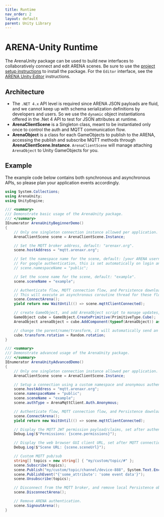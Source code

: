 ```yaml
---
title: Runtime
nav_order: 2
layout: default
parent: Unity Library
---
```


# ARENA-Unity Runtime
The ArenaUnity package can be used to build new interfaces to collaboratively connect and edit ARENA scenes. Be sure to use the [project setup instructions](/content/unity) to install the package. For the `Editor` interface, see the [ARENA Unity Editor](/content/unity/editor) instructions.

## Architecture
- The `.NET 4.x` API level is required since ARENA JSON payloads are fluid, and we cannot keep up with schema serialization definitions by developers and users. So we use the `dynamic` object instantiations offered in the .Net 4 API to test for JSON attributes at runtime.
- **ArenaClientScene** is a Singleton class, meant to be instantiated only once to control the auth and MQTT communication flow.
- **ArenaObject** is a class for each GameObjects to publish to the ARENA, accessing the publish and subscribe MQTT methods through **ArenaClientScene.Instance**. `ArenaClientScene` will manage attaching `ArenaObject` to Unity GameObjects for you.

## Example
The example code below contains both synchronous and asynchronous APIs, so please plan your application events accordingly.

```csharp
using System.Collections;
using ArenaUnity;
using UnityEngine;

/// <summary>
/// Demonstrate basic usage of the ArenaUnity package.
/// </summary>
IEnumerator ArenaUnityBeginnerDemo()
{
    // Only one singleton connection instance allowed per application.
    ArenaClientScene scene = ArenaClientScene.Instance;

    // Set the MQTT broker address, default: "arenaxr.org".
    scene.hostAddress = "mqtt.arenaxr.org";

    // Set the namespace name for the scene, default: [your ARENA username].
    // For google authentication, this is set automatically on login and unnecessary when using your own username.
    // scene.namespaceName = "public";

    // Set the scene name for the scene, default: "example".
    scene.sceneName = "example";

    // Authenticate flow, MQTT connection flow, and Persistence download flow.
    // This will execute an asynchronous coroutine thread for these flows.
    scene.ConnectArena();
    yield return new WaitUntil(() => scene.mqttClientConnected);

    // create GameObject, and add ArenaObject script to manage updates, it will automatically send an MQTT create message
    GameObject cube = GameObject.CreatePrimitive(PrimitiveType.Cube);
    ArenaObject arenaObject = cube.AddComponent(typeof(ArenaObject)) as ArenaObject;

    // change the parent/name/transform, it will automatically send an MQTT update message
    cube.transform.rotation = Random.rotation;
}

/// <summary>
/// Demonstrate advanced usage of the ArenaUnity package.
/// </summary>
IEnumerator ArenaUnityAdvancedDemo()
{
    // Only one singleton connection instance allowed per application.
    ArenaClientScene scene = ArenaClientScene.Instance;

    // Setup a connection using a custom namespace and anonymous authentication.
    scene.hostAddress = "mqtt.arenaxr.org";
    scene.namespaceName = "public";
    scene.sceneName = "example";
    scene.authType = ArenaMqttClient.Auth.Anonymous;

    // Authenticate flow, MQTT connection flow, and Persistence download flow.
    scene.ConnectArena();
    yield return new WaitUntil(() => scene.mqttClientConnected);

    // Display the MQTT JWT permission payload/claims, set after authentication flow completes.
    Debug.Log($"Permissions: {scene.permissions}");

    // Display the web browser GUI client URL, set after MQTT connection flow completes.
    Debug.Log($"Scene URL: {scene.sceneUrl}");

    // Custom MQTT pub/sub
    string[] topics = new string[] { "my/custom/topic/#" };
    scene.Subscribe(topics);
    scene.Publish("my/custom/topic/channel/device-888", System.Text.Encoding.UTF8.GetBytes("some payload"));
    scene.PublishEvent("{'some_attribute': 'some event data'}");
    scene.Unsubscribe(topics);

    // Disconnect from the MQTT broker, and remove local Persistence objects.
    scene.DisconnectArena();

    // Remove ARENA authentication.
    scene.SignoutArena();
}
```
